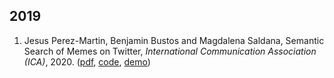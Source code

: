 ## 2019

1. Jesus Perez-Martin, Benjamin Bustos and Magdalena Saldana, Semantic Search of Memes on Twitter, *International Communication Association (ICA)*, 2020. ([pdf](https://arxiv.org/pdf/2002.01462.pdf), [code](https://github.com/jssprz/SemanticMemes.git), [demo](https://bit.ly/3bi3net))